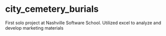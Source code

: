 # city_cemetery_burials
First solo project at Nashville Software School.   Utilized excel to analyze and develop marketing materials
